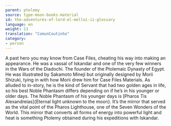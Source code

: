 ```yaml
---
parent: ptolemy
source: type-moon-books-material
id: the-adventures-of-lord-el-melloi-ii-glossary
language: en
weight: 11
translation: "ComunCoutinho"
category:
- person
---
```


A past hero you may know from Case Files, cheating his way into making an appearance.
He was a vassal of Iskandar and one of the very few winners in the Wars of the Diadochi. The founder of the Ptolemaic Dynasty of Egypt.
He was illustrated by Sakamoto Mineji but originally designed by Morii Shizuki, tying in with how Morii drew him for Case Files Materials.
As alluded to in-story, he is the kind of Servant that had two golden ages in life, so his best Noble Phantasm differs depending on if he’s in his younger or older days. The Noble Phantasm of his younger days is [Pharos Tis Alexandreias]{Eternal light unknown to the moon}. It’s the mirror that served as the vital point of the Pharos Lighthouse, one of the Seven Wonders of the World. This mirror that converts all forms of energy into powerful light and heat is something Ptolemy obtained during his expeditions with Iskandar.
